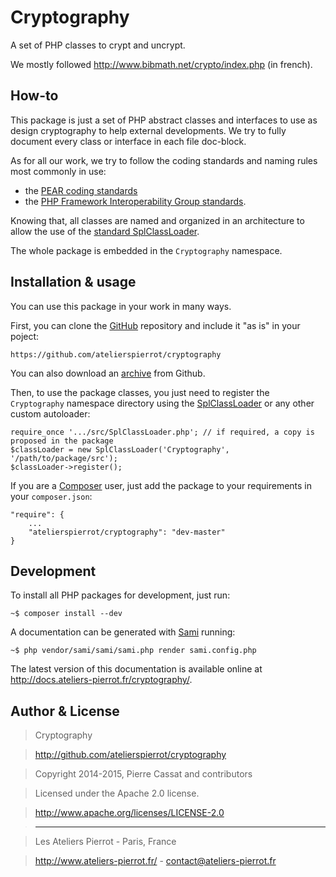 Cryptography
============

A set of PHP classes to crypt and uncrypt.


We mostly followed <http://www.bibmath.net/crypto/index.php> (in french).

## How-to

This package is just a set of PHP abstract classes and interfaces to use as design cryptography
to help external developments. We try to fully document every class or interface in each file doc-block.

As for all our work, we try to follow the coding standards and naming rules most commonly in use:

-   the [PEAR coding standards](http://pear.php.net/manual/en/standards.php)
-   the [PHP Framework Interoperability Group standards](https://github.com/php-fig/fig-standards).

Knowing that, all classes are named and organized in an architecture to allow the use of the
[standard SplClassLoader](https://gist.github.com/jwage/221634).

The whole package is embedded in the `Cryptography` namespace.


## Installation & usage

You can use this package in your work in many ways.

First, you can clone the [GitHub](https://github.com/atelierspierrot/cryptography) repository
and include it "as is" in your poject:

    https://github.com/atelierspierrot/cryptography

You can also download an [archive](https://github.com/atelierspierrot/cryptography/downloads)
from Github.

Then, to use the package classes, you just need to register the `Cryptography` namespace directory
using the [SplClassLoader](https://gist.github.com/jwage/221634) or any other custom autoloader:

    require_once '.../src/SplClassLoader.php'; // if required, a copy is proposed in the package
    $classLoader = new SplClassLoader('Cryptography', '/path/to/package/src');
    $classLoader->register();

If you are a [Composer](http://getcomposer.org/) user, just add the package to your requirements
in your `composer.json`:

    "require": {
        ...
        "atelierspierrot/cryptography": "dev-master"
    }


## Development

To install all PHP packages for development, just run:

    ~$ composer install --dev

A documentation can be generated with [Sami](https://github.com/fabpot/Sami) running:

    ~$ php vendor/sami/sami/sami.php render sami.config.php

The latest version of this documentation is available online at <http://docs.ateliers-pierrot.fr/cryptography/>.


## Author & License

>    Cryptography

>    http://github.com/atelierspierrot/cryptography

>    Copyright 2014-2015, Pierre Cassat and contributors

>    Licensed under the Apache 2.0 license.

>    http://www.apache.org/licenses/LICENSE-2.0

>    ----

>    Les Ateliers Pierrot - Paris, France

>    <http://www.ateliers-pierrot.fr/> - <contact@ateliers-pierrot.fr>
